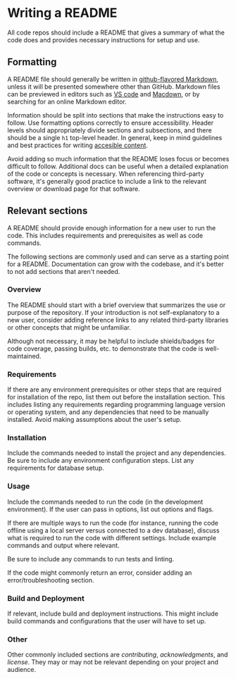 # Writing a README
All code repos should include a README that gives a summary of what the code does and provides necessary instructions for setup and use.

## Formatting
A README file should generally be written in [github-flavored Markdown](https://help.github.com/en/github/writing-on-github/getting-started-with-writing-and-formatting-on-github), unless it will be presented somewhere other than GitHub. Markdown files can be previewed in editors such as [VS code](https://code.visualstudio.com/docs/languages/markdown) and [Macdown](https://macdown.uranusjr.com/), or by searching for an online Markdown editor.

Information should be split into sections that make the instructions easy to follow. Use formatting options correctly to ensure accessibility. Header levels should appropriately divide sections and subsections, and there should be a single `h1` top-level header. In general, keep in mind guidelines and best practices for writing [accesible content](https://developers.google.com/style/accessibility).

Avoid adding so much information that the README loses focus or becomes difficult to follow. Additional docs can be useful when a detailed explanation of the code or concepts is necessary. When referencing third-party software, it's generally good practice to include a link to the relevant overview or download page for that software.

## Relevant sections
A README should provide enough information for a new user to run the code. This includes requirements and prerequisites as well as code commands.

The following sections are commonly used and can serve as a starting point for a README. Documentation can grow with the codebase, and it's better to not add sections that aren't needed.

### Overview
The README should start with a brief overview that summarizes the use or purpose of the repository. If your introduction is not self-explanatory to a new user, consider adding reference links to any related third-party libraries or other concepts that might be unfamiliar.

Although not necessary, it may be helpful to include shields/badges for code coverage, passing builds, etc. to demonstrate that the code is well-maintained.

### Requirements
If there are any environment prerequisites or other steps that are required for installation of the repo, list them out before the installation section. This includes listing any requirements regarding programming language version or operating system, and any dependencies that need to be manually installed. Avoid making assumptions about the user's setup.

### Installation
Include the commands needed to install the project and any dependencies. Be sure to include any environment configuration steps. List any requirements for database setup.

### Usage
Include the commands needed to run the code (in the development environment). If the user can pass in options, list out options and flags.

If there are multiple ways to run the code (for instance, running the code offline using a local server versus connected to a dev database), discuss what is required to run the code with different settings. Include example commands and output where relevant.

Be sure to include any commands to run tests and linting. 

If the code might commonly return an error, consider adding an error/troubleshooting section.

### Build and Deployment
If relevant, include build and deployment instructions. This might include build commands and configurations that the user will have to set up.

### Other
Other commonly included sections are *contributing*, *acknowledgments*, and *license*. They may or may not be relevant depending on your project and audience.

